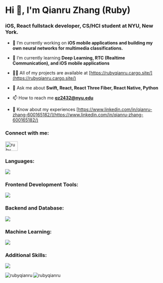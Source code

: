 # Hi 👋, I'm Qianru Zhang (Ruby)
### iOS, React fullstack developer, CS/HCI student at NYU, New York.

- 🔭 I’m currently working on **iOS mobile applications and building my own neural networks for multimedia classifications.**

- 🌱 I’m currently learning **Deep Learning, RTC (Realtime Communication), and iOS mobile applications**

- 👨‍💻 All of my projects are available at [https://rubyqianru.cargo.site/](https://rubyqianru.cargo.site/)

- 💬 Ask me about **Swift, React, React Three Fiber, React Native, Python**

- 📫 How to reach me **qz2432@nyu.edu**

- 📄 Know about my experiences [https://www.linkedin.com/in/qianru-zhang-600165182/](https://www.linkedin.com/in/qianru-zhang-600165182/)

<h3 align="left">Connect with me:</h3>
<p align="left">
<a href="https://www.leetcode.com/ruby zhang" target="blank"><img align="center" src="https://raw.githubusercontent.com/rahuldkjain/github-profile-readme-generator/master/src/images/icons/Social/leet-code.svg" alt="ruby zhang" height="30" width="40" /></a>
</p>

<h3 align="left">Languages:</h3>
<p align="left">
  <a href="https://skillicons.dev">
    <img src="https://skillicons.dev/icons?i=cpp,python,js,ts,swift,html,css" />
  </a>
</p>

 <h3 align="left">Frontend Development Tools:</h3>
 <p align="left">
  <a href="https://skillicons.dev">
    <img src="https://skillicons.dev/icons?i=nextjs,d3,jquery,materialui,netlify,figma" />
  </a>
</p>

 <h3 align="left">Backend and Database:</h3>
 <p align="left">
  <a href="https://skillicons.dev">
    <img src="https://skillicons.dev/icons?i=express,flask,mongodb,mysql,firebase,heroku" />
  </a>
</p>

 <h3 align="left">Machine Learning:</h3>
 <p align="left">
  <a href="https://skillicons.dev">
    <img src="https://skillicons.dev/icons?i=" />
  </a>
</p>

<h3 align="left">Additional Skills:</h3>
<p align="left">
  <a href="https://skillicons.dev">
    <img src="https://skillicons.dev/icons?i=linux,git,github,bootstrap,blender,babel,arduino" />
  </a>
</p>

<p><img align="left" src="https://github-readme-stats.vercel.app/api/top-langs?username=rubyqianru&show_icons=true&locale=en&layout=compact" alt="rubyqianru" /></p>

<p><img align="left" src="https://github-readme-streak-stats.herokuapp.com/?user=rubyqianru&" alt="rubyqianru" /></p>

